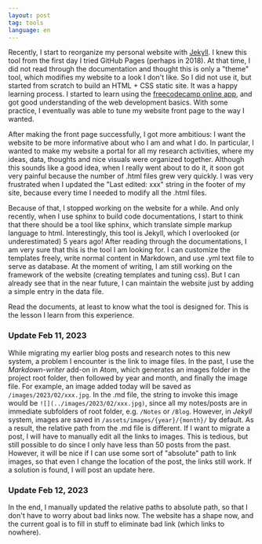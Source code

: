 ```yaml
---
layout: post
tag: tools
language: en
---
```


Recently, I start to reorganize my personal website with [Jekyll](https://jekyllrb.com/). I knew this tool from the first day I tried GitHub Pages (perhaps in 2018). At that time, I did not read through the documentation and thought this is only a "theme" tool, which modifies my website to a look I don't like. So I did not use it, but started from scratch to build an HTML + CSS static site. It was a happy learning process. I started to learn using the [freecodecamp online app](https://freecodecamp.org), and got good understanding of the web development basics. With some practice, I eventually was able to tune my website front page to the way I wanted. 

After making the front page successfully, I got more ambitious: I want the website to be more informative about who I am and what I do. In particular, I wanted to make my website a portal for all my research activities, where my ideas, data, thoughts and nice visuals were organized together. Although this sounds like a good idea, when I really went about to do it, it soon got very painful because the number of .html files grew very quickly. I was very frustrated when I updated the "Last edited: xxx" string in the footer of my site, because every time I needed to modify all the .html files. 

Because of that, I stopped working on the website for a while. And only recently, when I use sphinx to build code documentations, I start to think that there should be a tool like sphinx, which translate simple markup language to html. Interestingly, this tool is Jekyll, which I overlooked (or underestimated) 5 years ago! After reading through the documentations, I am very sure that this is the tool I am looking for. I can customize the templates freely, write normal content in Markdown, and use .yml text file to serve as database. At the moment of writing, I am still working on the framework of the website (creating templates and tuning css). But I can already see that in the near future, I can maintain the website just by adding a simple entry in the data file. 

Read the documents, at least to know what the tool is designed for. This is the lesson I learn from this experience. 

### Update Feb 11, 2023

While migrating my earlier blog posts and research notes to this new system, a problem I encounter is the link to image files. In the past, I use the *Markdown-writer* add-on in Atom, which generates an images folder in the project root folder, then followed by year and month, and finally the image file. For example, an image added today will be saved as `/images/2023/02/xxx.jpg`. In the .md file, the string to invoke this image would be `![](../images/2023/02/xxx.jpg)`, since all my notes/posts are in immediate subfolders of root folder, e.g. `/Notes` or `/Blog`. However, in *Jekyll* system, images are saved in `/assets/images/{year}/{month}/` by default. As a result, the relative path from the .md file is different. If I want to migrate a post, I will have to manually edit all the links to images. This is tedious, but still possible to do since I only have less than 50 posts from the past. However, it will be nice if I can use some sort of "absolute" path to link images, so that even I change the location of the post, the links still work. If a solution is found, I will post an update here.

### Update Feb 12, 2023

In the end, I manually updated the relative paths to absolute path, so that I don't have to worry about bad links now. The website has a shape now, and the current goal is to fill in stuff to eliminate bad link (which links to nowhere).